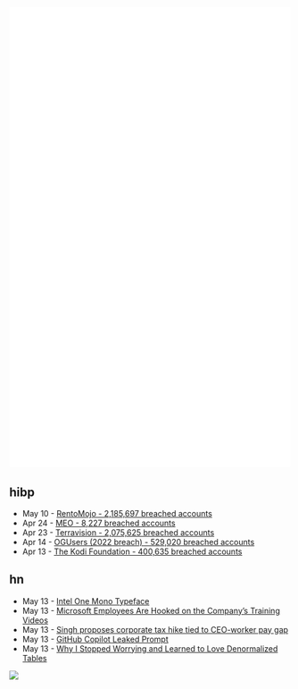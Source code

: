 ![Metrics](https://raw.githubusercontent.com/phixion/phixion/master/metrics.svg)

## hibp

<!--
for https://github.com/phixion/phixion/blob/main/.github/workflows/feeds.yml
-->
<!--START_SECTION:haveibeenpwnd-->
- May 10 - [RentoMojo - 2,185,697 breached accounts](https://haveibeenpwned.com/PwnedWebsites#RentoMojo)
- Apr 24 - [MEO - 8,227 breached accounts](https://haveibeenpwned.com/PwnedWebsites#MEO)
- Apr 23 - [Terravision - 2,075,625 breached accounts](https://haveibeenpwned.com/PwnedWebsites#Terravision)
- Apr 14 - [OGUsers (2022 breach) - 529,020 breached accounts](https://haveibeenpwned.com/PwnedWebsites#OGUsers2022)
- Apr 13 - [The Kodi Foundation - 400,635 breached accounts](https://haveibeenpwned.com/PwnedWebsites#KodiFoundation)
<!--END_SECTION:haveibeenpwnd-->

## hn

<!--
for https://github.com/phixion/phixion/blob/main/.github/workflows/feeds.yml
-->
<!--START_SECTION:hn-->
- May 13 - [Intel One Mono Typeface](https://github.com/intel/intel-one-mono)
- May 13 - [Microsoft Employees Are Hooked on the Company’s Training Videos](https://www.wsj.com/articles/microsoft-employees-are-hooked-on-the-companys-training-videos-c8684a1)
- May 13 - [Singh proposes corporate tax hike tied to CEO-worker pay gap](https://www.cbc.ca/news/politics/singh-tax-worker-ceo-pay-1.6813968)
- May 13 - [GitHub Copilot Leaked Prompt](https://simonwillison.net/2023/May/12/github-copilot-chat-leaked-prompt/)
- May 13 - [Why I Stopped Worrying and Learned to Love Denormalized Tables](https://glean.io/blog-posts/why-i-stopped-worrying-and-learned-to-love-denormalized-tables)
<!--END_SECTION:hn-->

<!--
for https://yhype.me
-->
![](https://hit.yhype.me/github/profile?user_id=13013670)
